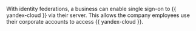 With identity federations, a business can enable single sign-on to {{ yandex-cloud }} via their server. This allows the company employees use their corporate accounts to access {{ yandex-cloud }}.